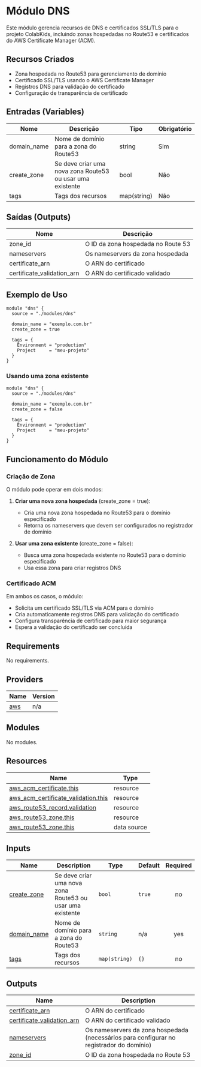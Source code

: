 # Módulo DNS

Este módulo gerencia recursos de DNS e certificados SSL/TLS para o projeto ColabKids, incluindo zonas hospedadas no Route53 e certificados do AWS Certificate Manager (ACM).

## Recursos Criados

- Zona hospedada no Route53 para gerenciamento de domínio
- Certificado SSL/TLS usando o AWS Certificate Manager
- Registros DNS para validação do certificado
- Configuração de transparência de certificado

## Entradas (Variables)

| Nome | Descrição | Tipo | Obrigatório |
|------|-----------|------|------------|
| domain_name | Nome de domínio para a zona do Route53 | string | Sim |
| create_zone | Se deve criar uma nova zona Route53 ou usar uma existente | bool | Não |
| tags | Tags dos recursos | map(string) | Não |

## Saídas (Outputs)

| Nome | Descrição |
|------|-----------|
| zone_id | O ID da zona hospedada no Route 53 |
| nameservers | Os nameservers da zona hospedada |
| certificate_arn | O ARN do certificado |
| certificate_validation_arn | O ARN do certificado validado |

## Exemplo de Uso

```hcl
module "dns" {
  source = "./modules/dns"

  domain_name = "exemplo.com.br"
  create_zone = true
  
  tags = {
    Environment = "production"
    Project     = "meu-projeto"
  }
}
```

### Usando uma zona existente

```hcl
module "dns" {
  source = "./modules/dns"

  domain_name = "exemplo.com.br"
  create_zone = false
  
  tags = {
    Environment = "production"
    Project     = "meu-projeto"
  }
}
```

## Funcionamento do Módulo

### Criação de Zona

O módulo pode operar em dois modos:

1. **Criar uma nova zona hospedada** (create_zone = true):
   - Cria uma nova zona hospedada no Route53 para o domínio especificado
   - Retorna os nameservers que devem ser configurados no registrador de domínio

2. **Usar uma zona existente** (create_zone = false):
   - Busca uma zona hospedada existente no Route53 para o domínio especificado
   - Usa essa zona para criar registros DNS

### Certificado ACM

Em ambos os casos, o módulo:
- Solicita um certificado SSL/TLS via ACM para o domínio
- Cria automaticamente registros DNS para validação do certificado
- Configura transparência de certificado para maior segurança
- Espera a validação do certificado ser concluída




## Requirements

No requirements.

## Providers

| Name | Version |
|------|---------|
| <a name="provider_aws"></a> [aws](#provider\_aws) | n/a |

## Modules

No modules.

## Resources

| Name | Type |
|------|------|
| [aws_acm_certificate.this](https://registry.terraform.io/providers/hashicorp/aws/latest/docs/resources/acm_certificate) | resource |
| [aws_acm_certificate_validation.this](https://registry.terraform.io/providers/hashicorp/aws/latest/docs/resources/acm_certificate_validation) | resource |
| [aws_route53_record.validation](https://registry.terraform.io/providers/hashicorp/aws/latest/docs/resources/route53_record) | resource |
| [aws_route53_zone.this](https://registry.terraform.io/providers/hashicorp/aws/latest/docs/resources/route53_zone) | resource |
| [aws_route53_zone.this](https://registry.terraform.io/providers/hashicorp/aws/latest/docs/data-sources/route53_zone) | data source |

## Inputs

| Name | Description | Type | Default | Required |
|------|-------------|------|---------|:--------:|
| <a name="input_create_zone"></a> [create\_zone](#input\_create\_zone) | Se deve criar uma nova zona Route53 ou usar uma existente | `bool` | `true` | no |
| <a name="input_domain_name"></a> [domain\_name](#input\_domain\_name) | Nome de domínio para a zona do Route53 | `string` | n/a | yes |
| <a name="input_tags"></a> [tags](#input\_tags) | Tags dos recursos | `map(string)` | `{}` | no |

## Outputs

| Name | Description |
|------|-------------|
| <a name="output_certificate_arn"></a> [certificate\_arn](#output\_certificate\_arn) | O ARN do certificado |
| <a name="output_certificate_validation_arn"></a> [certificate\_validation\_arn](#output\_certificate\_validation\_arn) | O ARN do certificado validado |
| <a name="output_nameservers"></a> [nameservers](#output\_nameservers) | Os nameservers da zona hospedada (necessários para configurar no registrador do domínio) |
| <a name="output_zone_id"></a> [zone\_id](#output\_zone\_id) | O ID da zona hospedada no Route 53 |
